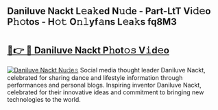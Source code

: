 ## Daniluve Nackt L𝚎a𝚔ed N𝚞𝚍e - Part-LtT Vi𝚍𝚎o P𝚑𝚘tos - H𝚘𝚝 O𝚗𝚕yf𝚊ns L𝚎a𝚔s fq8M3

# <h2><a href="http://kfcf67j.oniu.top/?m=Daniluve+Nackt">🔗👉 🔴 Daniluve Nackt P𝚑ot𝚘𝚜 V𝚒d𝚎o</a></h2>

[![Daniluve Nackt Nu𝚍e𝚜](https://i.imgur.com/0qMVB7G.gif)](http://kfcf67j.oniu.top/?m=Daniluve+Nackt)
Social media thought leader Daniluve Nackt, celebrated for sharing dance and lifestyle information through performances and personal blogs. Inspiring inventor Daniluve Nackt, celebrated for their innovative ideas and commitment to bringing new technologies to the world.  
